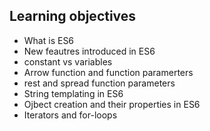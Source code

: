 <h2>Learning objectives</h2>

* What is ES6
* New feautres introduced in ES6
* constant vs variables
* Arrow function and function paramerters
* rest and spread function parameters
* String templating in ES6
* Ojbect creation and their properties in ES6
* Iterators and for-loops
